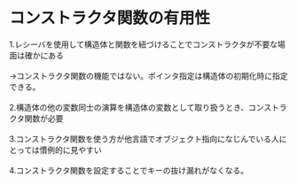 # コンストラクタ関数の有用性
1.レシーバを使用して構造体と関数を紐づけることでコンストラクタが不要な場面は確かにある</br>
</br>
→コンストラクタ関数の機能ではない。ポインタ指定は構造体の初期化時に指定できる。</br>
</br>
2.構造体の他の変数同士の演算を構造体の変数として取り扱うとき、コンストラクタ関数が必要</br>
</br>
3.コンストラクタ関数を使う方が他言語でオブジェクト指向になじんでいる人にとっては慣例的に見やすい</br>
</br>
4.コンストラクタ関数を設定することでキーの抜け漏れがなくなる。</br>
